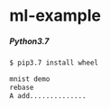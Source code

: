 # ml-example

##### Python3.7
```bash
$ pip3.7 install wheel

mnist demo
rebase
A add..............
```
